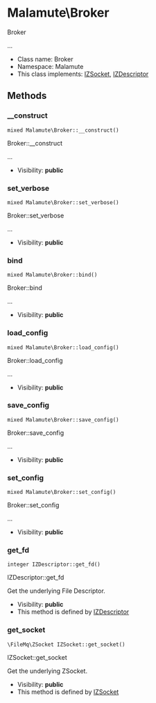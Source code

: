 Malamute\Broker
===============

Broker

...


* Class name: Broker
* Namespace: Malamute
* This class implements: [IZSocket](IZSocket.md), [IZDescriptor](IZDescriptor.md)






Methods
-------


### __construct

    mixed Malamute\Broker::__construct()

Broker::__construct

...

* Visibility: **public**




### set_verbose

    mixed Malamute\Broker::set_verbose()

Broker::set_verbose

...

* Visibility: **public**




### bind

    mixed Malamute\Broker::bind()

Broker::bind

...

* Visibility: **public**




### load_config

    mixed Malamute\Broker::load_config()

Broker::load_config

...

* Visibility: **public**




### save_config

    mixed Malamute\Broker::save_config()

Broker::save_config

...

* Visibility: **public**




### set_config

    mixed Malamute\Broker::set_config()

Broker::set_config

...

* Visibility: **public**




### get_fd

    integer IZDescriptor::get_fd()

IZDescriptor::get_fd

Get the underlying File Descriptor.

* Visibility: **public**
* This method is defined by [IZDescriptor](IZDescriptor.md)




### get_socket

    \FileMq\ZSocket IZSocket::get_socket()

IZSocket::get_socket

Get the underlying ZSocket.

* Visibility: **public**
* This method is defined by [IZSocket](IZSocket.md)



